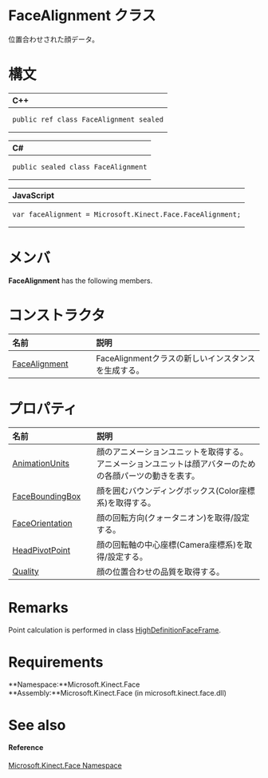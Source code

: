 FaceAlignment クラス  
===================  

位置合わせされた顔データ。
 <span id="syntaxSection"></span>

構文
======  

<table>
<colgroup>
<col width="100%" />
</colgroup>
<thead>
<tr class="header">
<th align="left">C++</th>
</tr>
</thead>
<tbody>
<tr class="odd">
<td align="left"><pre><code>public ref class FaceAlignment sealed</code></pre></td>
</tr>
</tbody>
</table>

<table>
<colgroup>
<col width="100%" />
</colgroup>
<thead>
<tr class="header">
<th align="left">C#</th>
</tr>
</thead>
<tbody>
<tr class="odd">
<td align="left"><pre><code>public sealed class FaceAlignment</code></pre></td>
</tr>
</tbody>
</table>

<table>
<colgroup>
<col width="100%" />
</colgroup>
<thead>
<tr class="header">
<th align="left">JavaScript</th>
</tr>
</thead>
<tbody>
<tr class="odd">
<td align="left"><pre><code>var faceAlignment = Microsoft.Kinect.Face.FaceAlignment;</code></pre></td>
</tr>
</tbody>
</table>

<span id="classMembersSection"></span>

メンバ
=======  

**FaceAlignment** has the following members.  

<span id="publicconstructorsSection"></span>

コンストラクタ
============  

<table>
<colgroup>
<col width="30%" />
<col width="60%" />
</colgroup>
<thead>
<tr class="header">
<th align="left">名前</th>
<th align="left">説明</th>
</tr>
</thead>
<tbody>
<tr class="odd">
<td align="left"><a href="FaceAlignment_Class/Constructor.md">FaceAlignment</a></td>
<td align="left">FaceAlignmentクラスの新しいインスタンスを生成する。</td>
</tr>
</tbody>
</table>

<span id="publicpropertiesSection"></span>

プロパティ
==========  

<table>
<colgroup>
<col width="30%" />
<col width="60%" />
</colgroup>
<thead>
<tr class="header">
<th align="left">名前</th>
<th align="left">説明</th>
</tr>
</thead>
<tbody>
<tr class="odd">
<td align="left"><a href="FaceAlignment_Class/Properties/AnimationUnits_Property.md">AnimationUnits</a></td>
<td align="left">顔のアニメーションユニットを取得する。<br/>アニメーションユニットは顔アバターのための各顔パーツの動きを表す。</td>
</tr>
<tr class="even">
<td align="left"><a href="FaceAlignment_Class/Properties/FaceBoundingBox_Property.md">FaceBoundingBox</a></td>
<td align="left">顔を囲むバウンディングボックス(Color座標系)を取得する。</td>
</tr>
<tr class="odd">
<td align="left"><a href="FaceAlignment_Class/Properties/FaceOrientation_Property.md">FaceOrientation</a></td>
<td align="left">顔の回転方向(クォータニオン)を取得/設定する。</td>
</tr>
<tr class="even">
<td align="left"><a href="FaceAlignment_Class/Properties/HeadPivotPoint_Property.md">HeadPivotPoint</a></td>
<td align="left">顔の回転軸の中心座標(Camera座標系)を取得/設定する。</td>
</tr>
<tr class="odd">
<td align="left"><a href="FaceAlignment_Class/Properties/Quality_Property.md">Quality</a></td>
<td align="left">顔の位置合わせの品質を取得する。</td>
</tr>
</tbody>
</table>

<span id="remarks"></span>

Remarks  
=======  

Point calculation is performed in class [HighDefinitionFaceFrame](HighDefinitionFaceFrame.md).  

<span id="requirements"></span>

Requirements  
============  

**Namespace:**Microsoft.Kinect.Face  
**Assembly:**Microsoft.Kinect.Face (in microsoft.kinect.face.dll)  

<span id="ID4E5"></span>

See also  
========  

<span id="ID4EAB"></span>
#### Reference  

[Microsoft.Kinect.Face Namespace](../Kinect.Face.md)  



<!--Please do not edit the data in the comment block below.-->
<!--
TOCTitle : FaceAlignment Class
RLTitle : FaceAlignment Class
KeywordK : FaceAlignment class, about
HelpPriority : 2
TopicType : apiref
KeywordF : Microsoft.Kinect.Face.FaceAlignment
KeywordF : FaceAlignment
KeywordF : Microsoft.Kinect.Face.FaceAlignment
KeywordA : T:Microsoft.Kinect.Face.FaceAlignment
AssetID : T:Microsoft.Kinect.Face.FaceAlignment
Locale : en-us
CommunityContent : 1
APIType : Managed
APILocation : microsoft.kinect.face.dll
APIName : Microsoft.Kinect.Face.FaceAlignment
TargetOS : Windows
TopicType : kbSyntax
DevLang : VB
DevLang : CSharp
DevLang : JavaScript
DevLang : C++
DocSet : K4Wv2
ProjType : K4Wv2Proj
Technology : Kinect for Windows
Product : Kinect for Windows SDK v2
productversion : 20
-->
